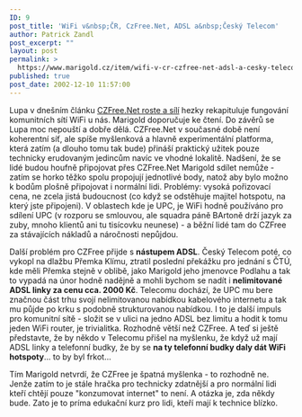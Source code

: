 ```yaml
---
ID: 9
post_title: 'WiFi v&nbsp;ČR, CzFree.Net, ADSL a&nbsp;Český Telecom'
author: Patrick Zandl
post_excerpt: ""
layout: post
permalink: >
  https://www.marigold.cz/item/wifi-v-cr-czfree-net-adsl-a-cesky-telecom
published: true
post_date: 2002-12-10 11:57:00
---
```

<P>Lupa v dnešním článku <A href="http://www.lupa.cz/clanek.php3?show=2622" target=_blank>CZFree.Net roste a sílí</A> hezky rekapituluje fungování komunitních sítí WiFi u nás. Marigold doporučuje ke čtení. Do závěrů se Lupa moc nepouští a dobře dělá. CZFree.Net v současné době není koherentní síť, ale spíše myšlenková a hlavně experimentální platforma, která zatím (a dlouho tomu tak bude) přináší praktický užitek pouze technicky erudovaným jedincům navíc ve vhodné lokalitě. Nadšení, že se lidé budou houfně připojovat přes CZFree.Net Marigold sdílet nemůže - zatím se horko těžko spolu propojují jednotlivé body, natož aby bylo možno k bodům plošně připojovat i normální lidi. Problémy: vysoká pořizovací cena, ne zcela jistá budoucnost (co když se odstěhuje majitel hotspotu, na který jste připojeni). V oblastech kde je UPC, je WiFi hodně používáno pro sdílení UPC (v rozporu se smlouvou, ale squadra páně&#160;BArtoně drží jazyk za zuby, mnoho klientů ani tu tisícovku neunese) - a běžní lidé tam do CZFree za stávajících nákladů a náročnosti nepůjdou. </P>
<P>Další problém pro CZFree přijde s <STRONG>nástupem ADSL</STRONG>. Český Telecom poté, co vykopl na dlažbu Přemka Klímu, ztratil poslední překážku pro jednání s ČTÚ, kde měli Přemka stejně v oblibě, jako Marigold jeho jmenovce Podlahu a tak to vypadá na únor hodně nadějně a mohli bychom se nadít i <STRONG>nelimitované ADSL linky za cenu cca. 2000 Kč</STRONG>. Telecomu dochází, že UPC mu bere značnou část trhu svojí nelimitovanou nabídkou kabelového internetu a tak mu půjde po krku s podobně strukturovanou nabídkou. I to je další impuls pro komunitní sítě - složit se v ulici na jedno ADSL bez limitu a hodit k tomu jeden WiFi router, je trivialitka. Rozhodně větší než&#160;CZFree. A teď si ještě představte, že by někdo v Telecomu přišel na myšlenku, že když už mají ADSL linky a telefonní budky, že by se <STRONG>na ty telefonní budky daly dát WiFi hotspoty</STRONG>... to by byl frkot...</P>
<P>Tím Marigold netvrdí, že CZFree je špatná myšlenka - to rozhodně ne. Jenže zatím to je stále hračka pro technicky zdatnější a pro normální lidi kteří chtějí pouze "konzumovat internet" to není. A otázka je, zda někdy bude. Zato je to príma edukační kurz pro lidi, kteří mají k technice blízko. </P>